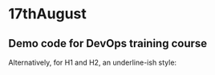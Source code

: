 # 17thAugust

## Demo code for DevOps training course

Alternatively, for H1 and H2, an underline-ish style:
